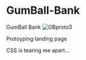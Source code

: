 # GumBall-Bank
GumBall Bank
![GBproto3](https://user-images.githubusercontent.com/71734708/107306892-bbc4d180-6a53-11eb-8877-9cd61a4ece57.gif)

Protoyping landing page

CSS is tearing me apart...
